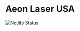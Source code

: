 # Aeon Laser USA

[![Netlify Status](https://api.netlify.com/api/v1/badges/eebca1d0-fe2d-4f5f-872a-cf63bdb841a0/deploy-status)](https://app.netlify.com/sites/aeon/deploys)

